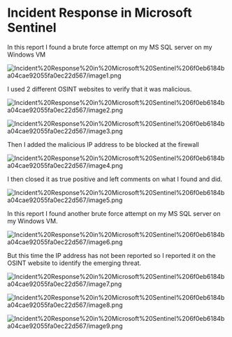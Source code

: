 # Incident Response in Microsoft Sentinel

In this report I found a brute force attempt on my MS SQL server on my Windows VM

![Incident%20Response%20in%20Microsoft%20Sentinel%206f0eb6184ba04cae92055fa0ec22d567/image1.png](Incident%20Response%20in%20Microsoft%20Sentinel%206f0eb6184ba04cae92055fa0ec22d567/image1.png)

I used 2 different OSINT websites to verify that it was malicious.

![Incident%20Response%20in%20Microsoft%20Sentinel%206f0eb6184ba04cae92055fa0ec22d567/image2.png](Incident%20Response%20in%20Microsoft%20Sentinel%206f0eb6184ba04cae92055fa0ec22d567/image2.png)

![Incident%20Response%20in%20Microsoft%20Sentinel%206f0eb6184ba04cae92055fa0ec22d567/image3.png](Incident%20Response%20in%20Microsoft%20Sentinel%206f0eb6184ba04cae92055fa0ec22d567/image3.png)

Then I added the malicious IP address to be blocked at the firewall

![Incident%20Response%20in%20Microsoft%20Sentinel%206f0eb6184ba04cae92055fa0ec22d567/image4.png](Incident%20Response%20in%20Microsoft%20Sentinel%206f0eb6184ba04cae92055fa0ec22d567/image4.png)

I then closed it as true positive and left comments on what I found and did.

![Incident%20Response%20in%20Microsoft%20Sentinel%206f0eb6184ba04cae92055fa0ec22d567/image5.png](Incident%20Response%20in%20Microsoft%20Sentinel%206f0eb6184ba04cae92055fa0ec22d567/image5.png)

In this report I found another brute force attempt on my MS SQL server on my Windows VM.

![Incident%20Response%20in%20Microsoft%20Sentinel%206f0eb6184ba04cae92055fa0ec22d567/image6.png](Incident%20Response%20in%20Microsoft%20Sentinel%206f0eb6184ba04cae92055fa0ec22d567/image6.png)

But this time the IP address has not been reported so I reported it on the OSINT website to identify the emerging threat.

![Incident%20Response%20in%20Microsoft%20Sentinel%206f0eb6184ba04cae92055fa0ec22d567/image7.png](Incident%20Response%20in%20Microsoft%20Sentinel%206f0eb6184ba04cae92055fa0ec22d567/image7.png)

![Incident%20Response%20in%20Microsoft%20Sentinel%206f0eb6184ba04cae92055fa0ec22d567/image8.png](Incident%20Response%20in%20Microsoft%20Sentinel%206f0eb6184ba04cae92055fa0ec22d567/image8.png)

![Incident%20Response%20in%20Microsoft%20Sentinel%206f0eb6184ba04cae92055fa0ec22d567/image9.png](Incident%20Response%20in%20Microsoft%20Sentinel%206f0eb6184ba04cae92055fa0ec22d567/image9.png)
